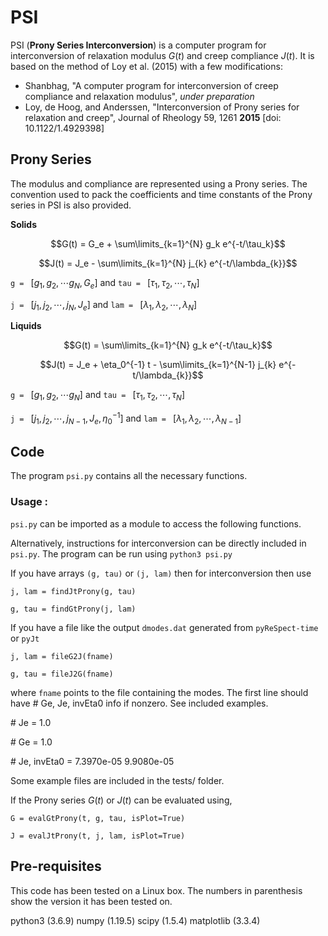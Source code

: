 # PSI 
PSI (**Prony Series Interconversion**) is a computer program for interconversion of relaxation modulus $G(t)$ and creep compliance $J(t)$. It is based on the method of Loy et al. (2015) with a few modifications:

+ Shanbhag, "A computer program for interconversion of creep compliance and relaxation modulus", *under preparation* 
+ Loy, de Hoog, and Anderssen, "Interconversion of Prony series for relaxation and creep", Journal of Rheology 59, 1261 **2015** [doi: 10.1122/1.4929398]

## Prony Series

The modulus and compliance are represented using a Prony series. The convention used to pack the coefficients and time constants of the Prony series in PSI is also provided.

**Solids**

$$G(t) = G_e + \sum\limits_{k=1}^{N} g_k e^{-t/\tau_k}$$

$$J(t) = J_e - \sum\limits_{k=1}^{N} j_{k} e^{-t/\lambda_{k}}$$

`g = ` $[g_1, g_2, \cdots g_N, G_e]$ and `tau = ` $[\tau_1, \tau_2, \cdots, \tau_N]$

`j = ` $[j_1, j_2, \cdots, j_N, J_e]$ and `lam = ` $[\lambda_1, \lambda_2, \cdots, \lambda_N]$

**Liquids**

$$G(t) = \sum\limits_{k=1}^{N} g_k e^{-t/\tau_k}$$

$$J(t) = J_e + \eta_0^{-1} t - \sum\limits_{k=1}^{N-1} j_{k} e^{-t/\lambda_{k}}$$

`g = ` $[g_1, g_2, \cdots g_N]$ and `tau = ` $[\tau_1, \tau_2, \cdots, \tau_N]$

`j = ` $[j_1, j_2, \cdots, j_{N-1}, J_e, \eta_{0}^{-1}]$ and `lam = ` $[\lambda_1, \lambda_2, \cdots, \lambda_{N-1}]$


## Code

The program `psi.py` contains all the necessary functions.

###  Usage  :

`psi.py` can be imported as a module to access the following functions.

Alternatively, instructions for interconversion can be directly included in `psi.py`. The program can be run using
`python3 psi.py`
 
If you have arrays `(g, tau)` or `(j, lam)` then for interconversion then use

`j, lam = findJtProny(g, tau)`

`g, tau = findGtProny(j, lam)`

If you have a file like the output `dmodes.dat` generated from `pyReSpect-time` or `pyJt` 

`j, lam = fileG2J(fname)`

`g, tau = fileJ2G(fname)`

where `fname` points to the file containing the modes. The first line should have # Ge, Je, invEta0 info if nonzero. See included examples.

\# Je = 1.0

\# Ge = 1.0

\# Je, invEta0 = 7.3970e-05 9.9080e-05

Some example files are included in the tests/ folder.

If the Prony series $G(t)$ or $J(t)$ can be evaluated using,

`G = evalGtProny(t, g, tau, isPlot=True)`

`J = evalJtProny(t, j, lam, isPlot=True)`

## Pre-requisites

This code has been tested on a Linux box. The numbers in parenthesis show the version it has been tested on. 

python3 (3.6.9)
numpy (1.19.5)
scipy (1.5.4)
matplotlib (3.3.4)
